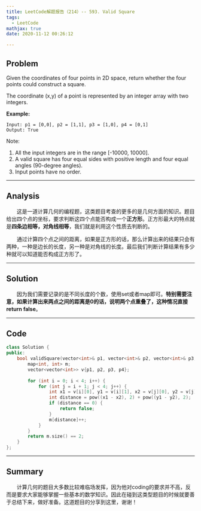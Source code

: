 ```yaml
---
title: LeetCode解题报告（214）-- 593. Valid Square
tags:
  - LeetCode
mathjax: true
date: 2020-11-12 00:26:12

---
```


## Problem

Given the coordinates of four points in 2D space, return whether the four points could construct a square.

The coordinate (x,y) of a point is represented by an integer array with two integers.

<!-- more -->

**Example:**

```
Input: p1 = [0,0], p2 = [1,1], p3 = [1,0], p4 = [0,1]
Output: True
```

Note:

1. All the input integers are in the range [-10000, 10000].
2. A valid square has four equal sides with positive length and four equal angles (90-degree angles).
3. Input points have no order.

------

## Analysis

&emsp;&emsp;这是一道计算几何的编程题，这类题目考查的更多的是几何方面的知识。题目给出四个点的坐标，要求判断这四个点能否构成一个**正方形**。正方形最大的特点就是**四条边相等，对角线相等**，我们就是利用这个性质去判断的。

&emsp;&emsp;通过计算四个点之间的距离，如果是正方形的话，那么计算出来的结果只会有两种，一种是边长的长度，另一种是对角线的长度。最后我们判断计算结果有多少种就可以知道能否构成正方形了。

------

## Solution

&emsp;&emsp;因为我们需要记录的是不同长度的个数，使用set或者map即可。**特别需要注意，如果计算出来两点之间的距离是0的话，说明两个点重叠了，这种情况直接return false**。

------

## Code

```c++
class Solution {
public:
    bool validSquare(vector<int>& p1, vector<int>& p2, vector<int>& p3, vector<int>& p4) {
        map<int, int> m;
        vector<vector<int>> v{p1, p2, p3, p4};
        
        for (int i = 0; i < 4; i++) {
            for (int j = i + 1; j < 4; j++) {
                int x1 = v[i][0], y1 = v[i][1], x2 = v[j][0], y2 = v[j][1];
                int distance = pow((x1 - x2), 2) + pow((y1 - y2), 2);
                if (distance == 0) {
                    return false;
                }
                m[distance]++;
            }
        }
        return m.size() == 2;
    }
};
```

------

## Summary

&emsp;&emsp;计算几何的题目大多数比较难临场发挥，因为他对coding的要求并不高，反而是要求大家能够掌握一些基本的数学知识。因此在碰到这类型题目的时候就要善于总结下来，做好准备。这道题目的分享到这里，谢谢！
